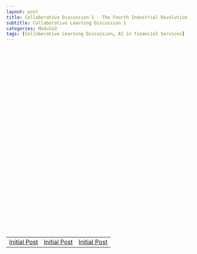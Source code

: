 ```yaml
---
layout: post
title: Collaborative Discussion 1 - The Fourth Industrial Revolution
subtitle: Collaborative Learning Discussion 1 
categories: Module3
tags: [Colloborative Learning Discussion, AI in financial Services]
---
```

 

<div style="color: white;">
  
## Discussion Topic
Read the Schwab (2016) article from World Economic Forum and discuss the impact of industry 4.0 on the sector in which you are involved or interested.
</div>

<div style="color: white;">
  
## Instructions
Identify a specific incident (not covered in your reading list) where the failure of an information system has had a significant impact.
Your post could consider a range of impacts of the failure, including: the implications to customers, the economic cost, the reputational cost, or any other relevant impacts.
Review lecturecast 1 and read papers provided in the references list.
Go to the discussion forum and create an initial post of your contribution to the discussion.
You should demonstrate that you understand the topic covered and ensure you use references to academic literature (journals, books, reports, etc.).
</div>

<div style="color: white;">
  
## Learning Outcomes
Understand the applicability and challenges associated with different datasets for the use of machine learning algorithms.
Systematically develop and implement the skills required to be an effective member of a development team in a virtual professional environment, adopting real-life perspectives on team roles and organisation.
</div>

<table>
    <tr>
      <td> <a href="assets/artefacts/Colloborative Discussion-ML-Initial Post.pdf" target="_blank" class="button large">Initial Post</a></td> 
       <td> <a href="assets/artefacts/Colloborative Discussion-ML-Initial Post.pdf" target="_blank" class="button large">Initial Post</a></td> 
       <td> <a href="assets/artefacts/Colloborative Discussion-ML-Initial Post.pdf" target="_blank" class="button large">Initial Post</a></td> 
    </tr>
</table>
